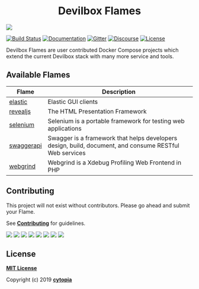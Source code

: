 <p align="center">
    <h1 align="center">Devilbox Flames</h1>
	<a target="_blank" href="https://github.com/cytopia/devilbox"><img src="https://raw.githubusercontent.com/cytopia/devilbox/master/docs/img/banner.png" /></a>
</p>

[![Build Status](https://travis-ci.com/devilbox/flames.svg?branch=master)](https://travis-ci.com/devilbox/flames)
[![Documentation](https://img.shields.io/badge/doc-readthedocs-%234CB697.svg)](https://devilbox.readthedocs.io)
[![Gitter](https://badges.gitter.im/devilbox/Lobby.svg)](https://gitter.im/devilbox/Lobby?utm_source=badge&utm_medium=badge&utm_campaign=pr-badge&utm_content=badge)
[![Discourse](https://img.shields.io/discourse/https/devilbox.discourse.group/status.svg?colorB=%234CB697)](https://devilbox.discourse.group)
[![License](https://img.shields.io/badge/license-MIT-%233DA639.svg)](https://opensource.org/licenses/MIT)

Devilbox Flames are user contributed Docker Compose projects which extend the current Devilbox stack
with many more service and tools.


## Available Flames

| Flame | Description |
|-------|-------------|
| [elastic](flames/elastic/) | Elastic GUI clients |
| [revealjs](flames/revealjs/) | The HTML Presentation Framework |
| [selenium](flames/selenium/) | Selenium is a portable framework for testing web applications |
| [swaggerapi](flames/swaggerapi/) | Swagger is a framework that helps developers design, build, document, and consume RESTful Web services |
| [webgrind](flames/webgrind/) | Webgrind is a Xdebug Profiling Web Frontend in PHP |


## Contributing

This project will not exist without contributors. Please go ahead and submit your Flame.

See **[Contributing](CONTRIBUTING.md)** for guidelines.

[![](https://sourcerer.io/fame/cytopia/devilbox/flames/images/0)](https://sourcerer.io/fame/cytopia/devilbox/flames/links/0)
[![](https://sourcerer.io/fame/cytopia/devilbox/flames/images/1)](https://sourcerer.io/fame/cytopia/devilbox/flames/links/1)
[![](https://sourcerer.io/fame/cytopia/devilbox/flames/images/2)](https://sourcerer.io/fame/cytopia/devilbox/flames/links/2)
[![](https://sourcerer.io/fame/cytopia/devilbox/flames/images/3)](https://sourcerer.io/fame/cytopia/devilbox/flames/links/3)
[![](https://sourcerer.io/fame/cytopia/devilbox/flames/images/4)](https://sourcerer.io/fame/cytopia/devilbox/flames/links/4)
[![](https://sourcerer.io/fame/cytopia/devilbox/flames/images/5)](https://sourcerer.io/fame/cytopia/devilbox/flames/links/5)
[![](https://sourcerer.io/fame/cytopia/devilbox/flames/images/6)](https://sourcerer.io/fame/cytopia/devilbox/flames/links/6)
[![](https://sourcerer.io/fame/cytopia/devilbox/flames/images/7)](https://sourcerer.io/fame/cytopia/devilbox/flames/links/7)


## License

**[MIT License](LICENSE.md)**

Copyright (c) 2019 **[cytopia](https://github.com/cytopia)**
